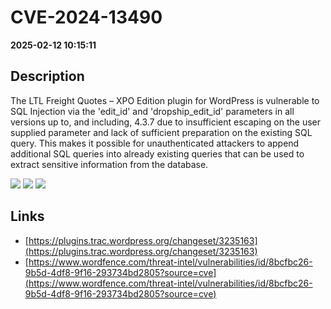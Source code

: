 # CVE-2024-13490

**2025-02-12 10:15:11**

## Description
The LTL Freight Quotes – XPO Edition plugin for WordPress is vulnerable to SQL Injection via the 'edit_id' and 'dropship_edit_id' parameters in all versions up to, and including, 4.3.7 due to insufficient escaping on the user supplied parameter and lack of sufficient preparation on the existing SQL query.  This makes it possible for unauthenticated attackers to append additional SQL queries into already existing queries that can be used to extract sensitive information from the database.

![](https://img.shields.io/static/v1?label=Score&message=7.5&color=red)
![](https://img.shields.io/static/v1?label=Severity&message=HIGH&color=red)
![](https://img.shields.io/static/v1?label=CWE&message=SQL&color=green)

## Links
- [https://plugins.trac.wordpress.org/changeset/3235163](https://plugins.trac.wordpress.org/changeset/3235163)
- [https://www.wordfence.com/threat-intel/vulnerabilities/id/8bcfbc26-9b5d-4df8-9f16-293734bd2805?source=cve](https://www.wordfence.com/threat-intel/vulnerabilities/id/8bcfbc26-9b5d-4df8-9f16-293734bd2805?source=cve)
